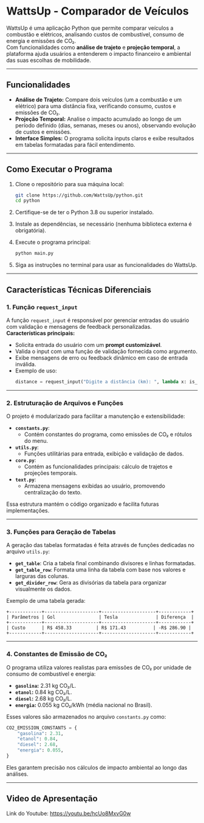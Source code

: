 # WattsUp - Comparador de Veículos

WattsUp é uma aplicação Python que permite comparar veículos a combustão e elétricos, analisando custos de combustível, consumo de energia e emissões de CO₂.  
Com funcionalidades como **análise de trajeto** e **projeção temporal**, a plataforma ajuda usuários a entenderem o impacto financeiro e ambiental das suas escolhas de mobilidade.

---

## Funcionalidades
- **Análise de Trajeto:** Compare dois veículos (um a combustão e um elétrico) para uma distância fixa, verificando consumo, custos e emissões de CO₂.
- **Projeção Temporal:** Analise o impacto acumulado ao longo de um período definido (dias, semanas, meses ou anos), observando evolução de custos e emissões.
- **Interface Simples:** O programa solicita inputs claros e exibe resultados em tabelas formatadas para fácil entendimento.

---

## Como Executar o Programa

1. Clone o repositório para sua máquina local:
   ```bash
   git clone https://github.com/WattsUp/python.git
   cd python
   ```

2. Certifique-se de ter o Python 3.8 ou superior instalado.

3. Instale as dependências, se necessário (nenhuma biblioteca externa é obrigatória).

4. Execute o programa principal:
   ```bash
   python main.py
   ```

5. Siga as instruções no terminal para usar as funcionalidades do WattsUp.

---

## Características Técnicas Diferenciais

### 1. Função `request_input`
A função `request_input` é responsável por gerenciar entradas do usuário com validação e mensagens de feedback personalizadas.  
**Características principais:**
- Solicita entrada do usuário com um **prompt customizável**.
- Valida o input com uma função de validação fornecida como argumento.
- Exibe mensagens de erro ou feedback dinâmico em caso de entrada inválida.
- Exemplo de uso:
  ```python
  distance = request_input("Digite a distância (km): ", lambda x: is_float(x))
  ```

---

### 2. Estruturação de Arquivos e Funções

O projeto é modularizado para facilitar a manutenção e extensibilidade:
- **`constants.py`**:
  - Contém constantes do programa, como emissões de CO₂ e rótulos do menu.
- **`utils.py`**:
  - Funções utilitárias para entrada, exibição e validação de dados.
- **`core.py`**:
  - Contém as funcionalidades principais: cálculo de trajetos e projeções temporais.
- **`text.py`**:
  - Armazena mensagens exibidas ao usuário, promovendo centralização do texto.

Essa estrutura mantém o código organizado e facilita futuras implementações.

---

### 3. Funções para Geração de Tabelas
A geração das tabelas formatadas é feita através de funções dedicadas no arquivo `utils.py`:
- **`get_table`**: Cria a tabela final combinando divisores e linhas formatadas.
- **`get_table_row`**: Formata uma linha da tabela com base nos valores e larguras das colunas.
- **`get_divider_row`**: Gera as divisórias da tabela para organizar visualmente os dados.

Exemplo de uma tabela gerada:
```
+------------+--------------------+--------------------+------------+
| Parâmetros | Gol                | Tesla              | Diferença  |
+------------+--------------------+--------------------+------------+
| Custo      | R$ 458.33         | R$ 171.43          | -R$ 286.90 |
+------------+--------------------+--------------------+------------+
```

---

### 4. Constantes de Emissão de CO₂
O programa utiliza valores realistas para emissões de CO₂ por unidade de consumo de combustível e energia:
- **`gasolina`:** 2.31 kg CO₂/L.
- **`etanol`:** 0.84 kg CO₂/L.
- **`diesel`:** 2.68 kg CO₂/L.
- **`energia`:** 0.055 kg CO₂/kWh (média nacional no Brasil).

Esses valores são armazenados no arquivo `constants.py` como:
```python
CO2_EMISSION_CONSTANTS = {
    "gasolina": 2.31,
    "etanol": 0.84,
    "diesel": 2.68,
    "energia": 0.055,
}
```

Eles garantem precisão nos cálculos de impacto ambiental ao longo das análises.

---

## Video de Apresentação

Link do Youtube: https://youtu.be/hcUo8MxvG0w
